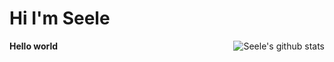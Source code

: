 
# Hi I'm Seele

<b> Hello world</b>
<img align="right" src="https://github-readme-stats.vercel.app/api?username=Seele0oO&show_icons=true&icon_color=0366d6&bg_color=ffffff&hide_title=true&hide=contribs&include_all_commits=true" alt="Seele's github stats"/>

<!-- [![Seele's GitHub stats](https://github-readme-stats.vercel.app/api?username=seele0oO)](https://github.com/seele0oO/github-readme-stats) -->
<!-- [![Top Langs](https://github-readme-stats.vercel.app/api/top-langs/?username=seele0oO&layout=compact)](https://github.com/anuraghazra/github-readme-stats)

[![Top Langs](https://github-readme-stats.vercel.app/api/top-langs/?username=seele0oO&layout=compact&exclude_repo=seele0oO.github.io&title_color=ffffff&icon_color=bb2acf&text_color=daf7dc&bg_color=151515)](https://github.com/anuraghazra/github-readme-stats)
 -->

<!--START_SECTION:waka-->
<!--END_SECTION:waka-->